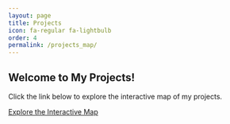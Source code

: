 ```yaml
---
layout: page
title: Projects
icon: fa-regular fa-lightbulb
order: 4
permalink: /projects_map/
---
```


## Welcome to My Projects!

Click the link below to explore the interactive map of my projects.

[Explore the Interactive Map](https://caterer-z-t.github.io/projects-map)